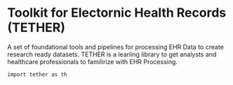 # Toolkit for Electornic Health Records (TETHER)

A set of foundational tools and pipelines for processing EHR Data to create research ready datasets. TETHER is a learling library to get analysts and healthcare professionals to familirize with EHR Processing.

`import tether as th`


